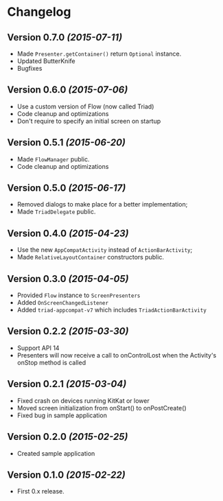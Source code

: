 # Changelog

Version 0.7.0 *(2015-07-11)*
-----------------------------------

 * Made `Presenter.getContainer()` return `Optional` instance.
 * Updated ButterKnife
 * Bugfixes

Version 0.6.0 *(2015-07-06)*
-----------------------------------

 * Use a custom version of Flow (now called Triad)
 * Code cleanup and optimizations
 * Don't require to specify an initial screen on startup

Version 0.5.1 *(2015-06-20)*
-----------------------------------

 * Made `FlowManager` public.
 * Code cleanup and optimizations

Version 0.5.0 *(2015-06-17)*
-----------------------------------

 * Removed dialogs to make place for a better implementation;
 * Made `TriadDelegate` public.


Version 0.4.0 *(2015-04-23)*
-----------------------------------

 * Use the new `AppCompatActivity` instead of `ActionBarActivity`;
 * Made `RelativeLayoutContainer` constructors public.

Version 0.3.0 *(2015-04-05)*
-----------------------------------

 * Provided `Flow` instance to `ScreenPresenters`
 * Added `OnScreenChangedListener`
 * Added `triad-appcompat-v7` which includes `TriadActionBarActivity`

Version 0.2.2 *(2015-03-30)*
-----------------------------------

 * Support API 14
 * Presenters will now receive a call to onControlLost when the Activity's onStop method is called


Version 0.2.1 *(2015-03-04)*
-----------------------------------

 * Fixed crash on devices running KitKat or lower
 * Moved screen initialization from onStart() to onPostCreate()
 * Fixed bug in sample application

Version 0.2.0 *(2015-02-25)*
-----------------------------------

 * Created sample application

Version 0.1.0 *(2015-02-22)*
-----------------------------------

 * First 0.x release.